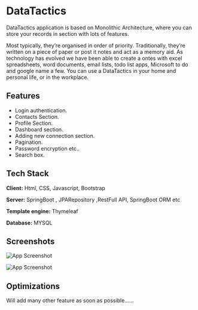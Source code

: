 
# DataTactics

DataTactics application is based on Monolithic Architecture, where you can store your records in section with lots of features.

Most typically, they’re organised in order of priority. Traditionally, they’re written on a piece of paper or post it notes and act as a memory aid. As technology has evolved we have been able to create a ontes with excel spreadsheets, word documents, email lists, todo list apps, Microsoft to do and google name a few. 
You can use a DataTactics in your home and personal life, or in the workplace.



## Features

- Login authentication.
- Contacts Section.
- Profile Section.
- Dashboard section.
- Adding new connection section.
- Pagination.
- Password encryption etc..
- Search box.


    
## Tech Stack

**Client:** Html, CSS, Javascript, Bootstrap

**Server:** SpringBoot , JPARepository ,RestFull API, SpringBoot ORM etc 

**Template engine:** Thymeleaf

**Database:** MYSQL

## Screenshots

![App Screenshot](https://drive.google.com/file/d/1aCQuOdYHfuhalY9FtCIGyOvbm4mm3wez/view?usp=sharing)

![App Screenshot](https://drive.google.com/file/d/1NxDjKKztZbCUMyg9OxRuA9IXLlpB6coH/view?usp=sharing)
## Optimizations

Will add many other feature as soon as possible......
